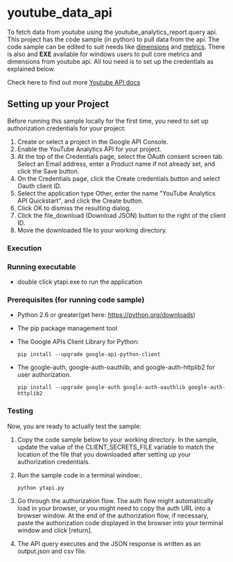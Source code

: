 # youtube_data_api
To fetch data from youtube using the youtube_analytics_report.query api. This project has the code sample (in python) to pull data from the api. The code sample can be edited to suit needs like [dimensions](https://developers.google.com/youtube/analytics/dimensions) and [metrics](https://developers.google.com/youtube/analytics/metrics). There is also and __EXE__ available for windows users to pull core metrics and dimensions from youtube api. All tou need is to set up the credentials as explained below.

Check here to find out more [Youtube API docs](https://developers.google.com/youtube/reporting/v1/code_samples/python#retrieve_daily_channel_statistics)


## Setting up your Project
Before running this sample locally for the first time, you need to set up authorization credentials for your project:

1. Create or select a project in the Google API Console.
2. Enable the YouTube Analytics API for your project.
3. At the top of the Credentials page, select the OAuth consent screen tab. Select an Email address, enter a Product name if not already set, and click the Save button.
4. On the Credentials page, click the Create credentials button and select Oauth client ID.
5. Select the application type Other, enter the name "YouTube Analytics API Quickstart", and click the Create button.
6. Click OK to dismiss the resulting dialog.
7. Click the file_download (Download JSON) button to the right of the client ID.
8. Move the downloaded file to your working directory.

### Execution

### Running executable
* double click ytapi.exe to run the application

### Prerequisites (for running code sample)

*   Python 2.6 or greater(get here: https://python.org/downloads)

*   The pip package management tool

*   The Google APIs Client Library for Python:
    ```
    pip install --upgrade google-api-python-client
    ```
*   The google-auth, google-auth-oauthlib, and google-auth-httplib2 for user authorization.
    ```
    pip install --upgrade google-auth google-auth-oauthlib google-auth-httplib2
    ```

### Testing
Now, you are ready to actually test the sample:
1. Copy the code sample below to your working directory.
In the sample, update the value of the CLIENT_SECRETS_FILE variable to match the location of the file that you downloaded after setting up your authorization credentials.

2. Run the sample code in a terminal window:.
    ```
    python ytapi.py
    ```

3. Go through the authorization flow. The auth flow might automatically load in your browser, or you might need to copy the auth URL into a browser window. At the end of the authorization flow, if necessary, paste the authorization code displayed in the browser into your terminal window and click [return].

4. The API query executes and the JSON response is written as an output.json and csv file.